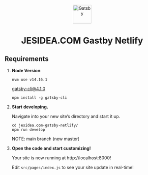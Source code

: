 <p align="center">
  <a href="https://www.gatsbyjs.com/?utm_source=starter&utm_medium=readme&utm_campaign=minimal-starter">
    <img alt="Gatsby" src="https://www.gatsbyjs.com/Gatsby-Monogram.svg" width="60" />
  </a>
</p>
<h1 align="center">
  JESIDEA.COM Gastby Netlify
</h1>

## Requirements

1.  **Node Version**

    ```shell
    nvm use v14.16.1
    ```

    gatsby-cli@4.1.0
    ```shell
    npm install -g gatsby-cli
    ```
    

2.  **Start developing.**

    Navigate into your new site’s directory and start it up.

    ```shell
    cd jesidea.com-gatsby-netlify/
    npm run develop
    ```
    NOTE: main branch (new master)

3.  **Open the code and start customizing!**

    Your site is now running at http://localhost:8000!

    Edit `src/pages/index.js` to see your site update in real-time!
